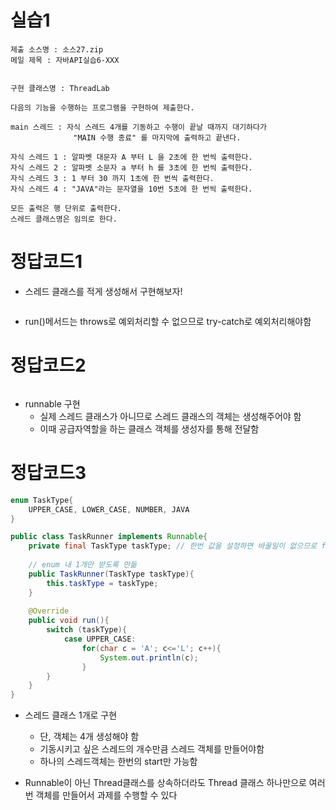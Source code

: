 # 실습1

```
제출 소스명 : 소스27.zip
메일 제목 : 자바API실습6-XXX


구현 클래스명 : ThreadLab

다음의 기능을 수행하는 프로그램을 구현하여 제출한다.

main 스레드 : 자식 스레드 4개를 기동하고 수행이 끝날 때까지 대기하다가 
              "MAIN 수행 종료" 를 마지막에 출력하고 끝낸다.

자식 스레드 1 : 알파벳 대문자 A 부터 L 을 2초에 한 번씩 출력한다.
자식 스레드 2 : 알파벳 소문자 a 부터 h 를 3초에 한 번씩 출력한다.
자식 스레드 3 : 1 부터 30 까지 1초에 한 번씩 출력한다.
자식 스레드 4 : "JAVA"라는 문자열을 10번 5초에 한 번씩 출력한다.

모든 출력은 행 단위로 출력한다.
스레드 클래스명은 임의로 한다.

```


# 정답코드1

- 스레드 클래스를 적게 생성해서 구현해보자!

```java

```

- run()메서드는 throws로 예외처리할 수 없으므로 try-catch로 예외처리해야함


# 정답코드2

```java

```

- runnable 구현 
  - 실제 스레드 클래스가 아니므로 스레드 클래스의 객체는 생성해주어야 함
  - 이때 공급자역할을 하는 클래스 객체를 생성자를 통해 전달함


# 정답코드3

```java
enum TaskType{
    UPPER_CASE, LOWER_CASE, NUMBER, JAVA
}

public class TaskRunner implements Runnable{
    private final TaskType taskType; // 한번 값을 설정하면 바꿀일이 없으므로 final 설정
    
    // enum 내 1개만 받도록 만듦
    public TaskRunner(TaskType taskType){
        this.taskType = taskType;
    }
    
    @Override
    public void run(){
        switch (taskType){
            case UPPER_CASE:
                for(char c = 'A'; c<='L'; c++){
                    System.out.println(c);
                }
        }
    }
}
```

- 스레드 클래스 1개로 구현
  - 단, 객체는 4개 생성해야 함
  - 기동시키고 싶은 스레드의 개수만큼 스레드 객체를 만들어야함
  - 하나의 스레드객체는 한번의 start만 가능함

- Runnable이 아닌 Thread클래스를 상속하더라도 Thread 클래스 하나만으로 여러번 객체를 만들어서 과제를 수행할 수 있다

